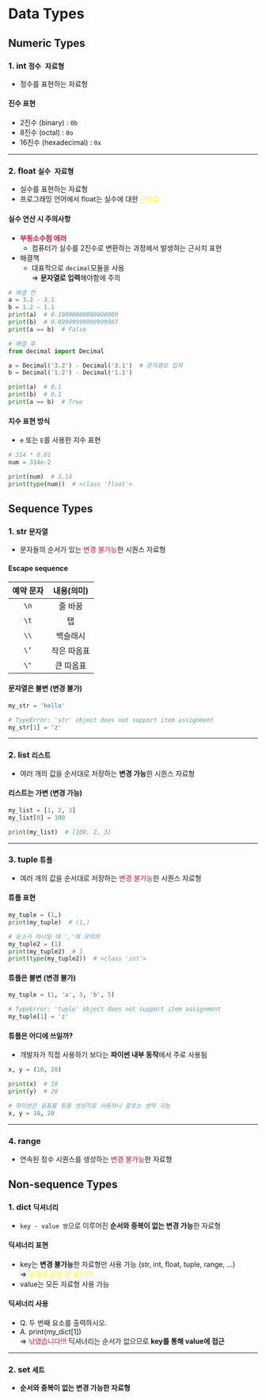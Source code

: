 # Data Types
## Numeric Types
### 1. int `정수 자료형`
- 정수를 표현하는 자료형

#### 진수 표현
- 2진수 (binary) : `0b`
- 8진수 (octal) : `0o`
- 16진수 (hexadecimal) : `0x`

---
### 2. float `실수 자료형`
- 실수를 표현하는 자료형
- 프로그래밍 언어에서 float는 실수에 대한 <span style='color:yellow;'>근삿값</span>

#### 실수 연산 시 주의사항
- <span style='color:crimson;'>**부동소수점 에러**</span>
   - 컴퓨터가 실수를 2진수로 변환하는 과정에서 발생하는 근사치 표현
- 해결책
  - 대표적으로 `decimal`모듈을 사용<br>
  ⇒ **문자열로 입력**해야함에 주의
```py
# 해결 전
a = 3.2 - 3.1
b = 1.2 - 1.1
print(a)  # 0.10000000000000009
print(b)  # 0.09999999999999987
print(a == b)  # False

# 해결 후
from decimal import Decimal

a = Decimal('3.2') - Decimal('3.1')  # 문자열로 입력
b = Decimal('1.2') - Decimal('1.1')

print(a)  # 0.1
print(b)  # 0.1
print(a == b)  # True
```

#### 지수 표현 방식
- `e` 또는 `E`를 사용한 지수 표현
```py
# 314 * 0.01
num = 314e-2

print(num)  # 3.14
print(type(num))  # <class 'float'>
```

## Sequence Types
### 1. str `문자열`
- 문자들의 순서가 있는 <span style='color:crimson;'>변경 불가능</span>한 시퀀스 자료형

#### Escape sequence
|     예약   문자    	|      내용(의미)    	|
|:------------------:	|:------------------:	|
|          `\n`        	|      줄   바꿈     	|
|          `\t`        	|          탭        	|
|          `\\`        	|       백슬래시     	|
|          `\’`        	|     작은 따옴표    	|
|          `\"`        	|     큰   따옴표    	|

#### 문자열은 불변 (변경 불가)
```py
my_str = 'hello'

# TypeError: 'str' object does not support item assignment
my_str[1] = 'z'
```

---
### 2. list `리스트`
- 여러 개의 값을 순서대로 저장하는 **변경 가능**한 시퀀스 자료형

#### 리스트는 가변 (변경 가능)
```py
my_list = [1, 2, 3]
my_list[0] = 100

print(my_list)  # [100, 2, 3]
```

---
### 3. tuple `튜플`
- 여러 개의 값을 순서대로 저장하는 <span style='color:crimson;'>변경 불가능</span>한 시퀀스 자료형

#### 튜플 표현
```py
my_tuple = (1,)
print(my_tuple)  # (1,)

# 요소가 하나일 때 ','에 유의의
my_tuple2 = (1)
print(my_tuple2)  # 1
print(type(my_tuple2))  # <class 'int'>
```

#### 튜플은 불변 (변경 불가)
```py
my_tuple = (1, 'a', 3, 'b', 5)

# TypeError: 'tuple' object does not support item assignment
my_tuple[1] = 'z'
```

#### 튜플은 어디에 쓰일까?
- 개발자가 직접 사용하기 보다는 **파이썬 내부 동작**에서 주로 사용됨
```py
x, y = (10, 20)

print(x)  # 10
print(y)  # 20

# 파이썬은 쉼표를 튜플 생성자로 사용하니 괄호는 생략 가능
x, y = 10, 20
```

---
### 4. range
- 연속된 정수 시퀀스를 생성하는 <span style='color:crimson;'>변경 불가능</span>한 자료형

## Non-sequence Types
### 1. dict `딕셔너리`
- `key - value 쌍`으로 이루어진 **순서와 중복이 없는 변경 가능**한 자료형

#### 딕셔너리 표현
- key는 **변경 불가능**한 자료형만 사용 가능 (str, int, float, tuple, range, ...)<br>
⇒ <span style='color:yellow;'>중복이 되면 안 되므로!</span>
- value는 모든 자료형 사용 가능

#### 딕셔너리 사용
- Q. 두 번째 요소를 출력하시오.
- A. print(my_dict[1])<br>
⇒ <span style='color:crimson;'>낚였습니다!!!</span> 딕셔너리는 순서가 없으므로 **key를 통해 value에 접근**

---
### 2. set `세트`
- **순서와 중복이 없는 변경 가능한 자료형**
